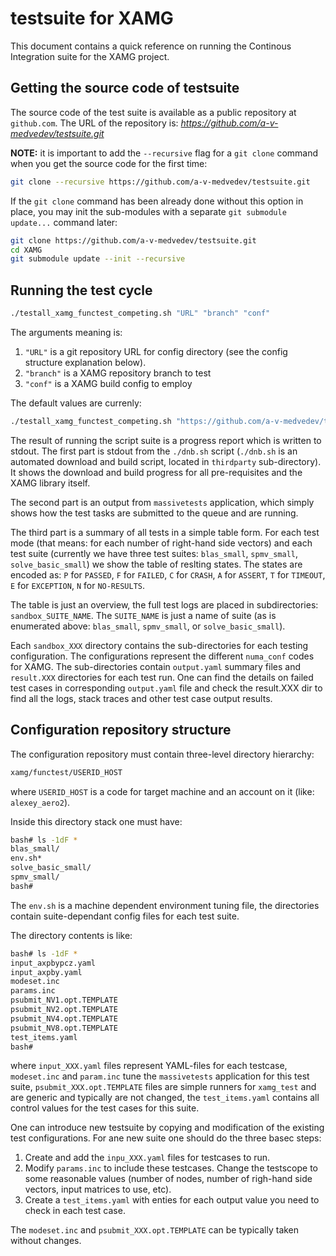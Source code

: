 # testsuite for XAMG

This document contains a quick reference on running the Continous Integration suite for the XAMG project.

## Getting the source code of testsuite

The source code of the test suite is available as a public repository at `github.com`. The URL of the repository is:&nbsp;*https://github.com/a-v-medvedev/testsuite.git*

**NOTE:** it is important to add the `--recursive` flag for a `git clone` command when you get the source code
for the first time:

```bash
git clone --recursive https://github.com/a-v-medvedev/testsuite.git
```

If the `git clone` command has been already done without this option in place, you may init the sub-modules with a separate `git submodule update...` command later:

```bash
git clone https://github.com/a-v-medvedev/testsuite.git
cd XAMG
git submodule update --init --recursive
```

## Running the test cycle

```bash
./testall_xamg_functest_competing.sh "URL" "branch" "conf"
```
The arguments meaning is:

1. `"URL"` is a git repository URL for config directory (see the config structure explanation below).
1. `"branch"` is a XAMG repository branch to test
1. `"conf"` is a XAMG build config to employ

The default values are currenly:

```bash
./testall_xamg_functest_competing.sh "https://github.com/a-v-medvedev/testsuite_confs.git" master generic
```

The result of running the script suite is a progress report which is written to stdout. The first part is stdout from the `./dnb.sh` script (`./dnb.sh` is an automated download and build script, located in `thirdparty` sub-directory). It shows the download and build progress for all pre-requisites and the XAMG library itself.

The second part is an output from `massivetests` application, which simply shows how the test tasks are submitted to the queue and are running.

The third part is a summary of all tests in a simple table form. For each test mode (that means: for each number of right-hand side vectors) and each test suite (currently we have three test suites: `blas_small`, `spmv_small`, `solve_basic_small`) we show the table of reslting states. The states are encoded as: `P` for `PASSED`, `F` for `FAILED`, `C` for `CRASH`, `A` for `ASSERT`, `T` for `TIMEOUT`, `E` for `EXCEPTION`, `N` for `NO-RESULTS`. 

The table is just an overview, the full test logs are placed in subdirectories: `sandbox_SUITE_NAME`. The `SUITE_NAME` is just a name of suite (as is enumerated above: `blas_small`, `spmv_small`, or `solve_basic_small`).

Each `sandbox_XXX` directory contains the sub-directories for each testing configuration. The configurations represent the different `numa_conf` codes for XAMG. The sub-directories contain `output.yaml` summary files and `result.XXX` directories for each test run. One can find the details on failed test cases in corresponding `output.yaml` file and check the result.XXX dir to find all the logs, stack traces and other test case output results.


## Configuration repository structure

The configuration repository must contain three-level directory hierarchy:

```bash
xamg/functest/USERID_HOST
```

where `USERID_HOST` is a code for target machine and an account on it (like: `alexey_aero2`).

Inside this directory stack one must have:
```bash
bash# ls -1dF *
blas_small/
env.sh*
solve_basic_small/
spmv_small/
bash#
```

The `env.sh` is a machine dependent environment tuning file, the directories contain suite-dependant config files for each test suite.

The directory contents is like:
```bash
bash# ls -1dF *
input_axpbypcz.yaml
input_axpby.yaml
modeset.inc
params.inc
psubmit_NV1.opt.TEMPLATE
psubmit_NV2.opt.TEMPLATE
psubmit_NV4.opt.TEMPLATE
psubmit_NV8.opt.TEMPLATE
test_items.yaml
bash#

```
where `input_XXX.yaml` files represent YAML-files for each testcase, `modeset.inc` and `param.inc` tune the `massivetests` application for this test suite, `psubmit_XXX.opt.TEMPLATE` files are simple runners for `xamg_test` and are generic and typically are not changed, the `test_items.yaml` contains all control values for the test cases for this suite. 

One can introduce new testsuite by copying and modification of the existing test configurations. For ane new suite one should do the three basec steps:
1. Create and add the `inpu_XXX.yaml` files for testcases to run.
1. Modify `params.inc` to include these testcases. Change the testscope to some reasonable values (number of nodes, number of righ-hand side vectors, input matrices to use, etc).
1. Create a `test_items.yaml` with enties for each output value you need to check in each test case.

The `modeset.inc` and `psubmit_XXX.opt.TEMPLATE` can be typically taken without changes.

